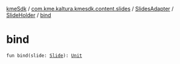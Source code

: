 [kmeSdk](../../../index.md) / [com.kme.kaltura.kmesdk.content.slides](../../index.md) / [SlidesAdapter](../index.md) / [SlideHolder](index.md) / [bind](./bind.md)

# bind

`fun bind(slide: `[`Slide`](../../../com.kme.kaltura.kmesdk.ws.message.module/-kme-active-content-module-message/-active-content-payload/-slide/index.md)`): `[`Unit`](https://kotlinlang.org/api/latest/jvm/stdlib/kotlin/-unit/index.html)